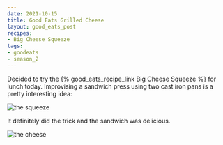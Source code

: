 ```yaml
---
date: 2021-10-15
title: Good Eats Grilled Cheese
layout: good_eats_post
recipes:
- Big Cheese Squeeze
tags:
- goodeats
- season_2
---
```


Decided to try the {% good_eats_recipe_link Big Cheese Squeeze %} for lunch
today. Improvising a sandwich press using two cast iron pans is a pretty
interesting idea:

![the squeeze](https://lh3.googleusercontent.com/pw/AM-JKLX61hMJpaPvmA2JNHRjpZ7IZl_LLMCnIoOewuOGImPHrD9Gk4SNSKaghb_naZBYn70TuL1DA2SKhlGGKkHUDtLRE6RZX3BIne-JY2HZ0L7ie_BvbrxLP1Nom9cfa6ZUUo7LX2eOdD1WZoVfPupnma37=w600-no?authuser=0)

It definitely did the trick and the sandwich was delicious.

![the cheese](https://lh3.googleusercontent.com/pw/AM-JKLXlCAOUkRnVo-7BCCCsMVQVCWeq2bTtynQ5FCo5KaRwNbO7WH9Pum-wlsTVwRd0HloAG5O314jnghxcpPEhi3sbgOv1cuwiVv9W8HrotTY5swrza7q618y6wGnlYDkONG2iLSItW3U0qjVd2ypSufT3=w600-no?authuser=0)

